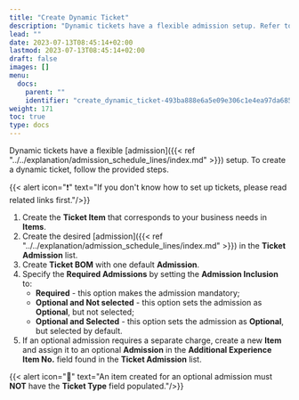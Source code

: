 ```yaml
---
title: "Create Dynamic Ticket"
description: "Dynamic tickets have a flexible admission setup. Refer to this guide to create a dynamic ticket."
lead: ""
date: 2023-07-13T08:45:14+02:00
lastmod: 2023-07-13T08:45:14+02:00
draft: false
images: []
menu:
  docs:
    parent: ""
    identifier: "create_dynamic_ticket-493ba888e6a5e09e306c1e4ea97da685"
weight: 171
toc: true
type: docs
---
```


Dynamic tickets have a flexible [admission]({{< ref "../../explanation/admission_schedule_lines/index.md" >}}) setup. To create a dynamic ticket, follow the provided steps.

{{< alert icon="❗" text="If you don't know how to set up tickets, please read related links first."/>}}

1. Create the **Ticket Item** that corresponds to your business needs in **Items**.
2. Create the desired [admission]({{< ref "../../explanation/admission_schedule_lines/index.md" >}}) in the **Ticket Admission** list.
3. Create **Ticket BOM** with one default **Admission**.
4. Specify the **Required Admissions** by setting the **Admission Inclusion** to:
   - **Required** - this option makes the admission mandatory;
   - **Optional and Not selected** - this option sets the admission as **Optional**, but not selected;
   - **Optional and Selected** - this option sets the admission as **Optional**, but selected by default.
5. If an optional admission requires a separate charge, create a new **Item** and assign it to an optional **Admission** in the **Additional Experience Item No.** field found in the **Ticket Admission** list.

{{< alert icon="📝" text="An item created for an optional admission must <b>NOT</b> have the <b>Ticket Type</b> field populated."/>}}
